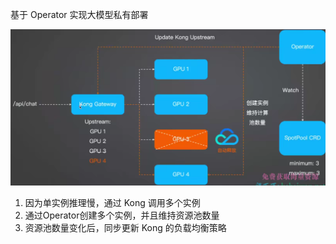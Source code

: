 基于 Operator 实现大模型私有部署


![](https://raw.githubusercontent.com/BaihlUp/Figurebed/master/2024/202503111047419.png)

1. 因为单实例推理慢，通过 Kong 调用多个实例
2. 通过Operator创建多个实例，并且维持资源池数量
3. 资源池数量变化后，同步更新 Kong 的负载均衡策略